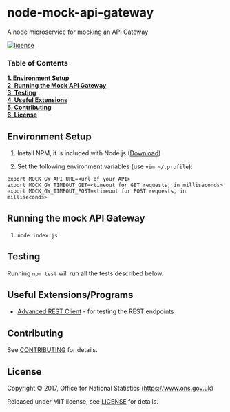 # node-mock-api-gateway
A node microservice for mocking an API Gateway

[![license](https://img.shields.io/github/license/mashape/apistatus.svg)](./LICENSE)

### Table of Contents
**[1. Environment Setup](#environment-setup-for-the-ui)**<br>
**[2. Running the Mock API Gateway](#running-the-mock-api-gateway)**<br>
**[3. Testing](#testing)**<br>
**[4. Useful Extensions](#useful-extensionsprograms)**<br>
**[5. Contributing](#contributing)**<br>
**[6. License](#license)**<br>

## Environment Setup

1. Install NPM, it is included with Node.js ([Download](https://nodejs.org/en/))

2. Set the following environment variables (use `vim ~/.profile`):

```shell
export MOCK_GW_API_URL=<url of your API>
export MOCK_GW_TIMEOUT_GET=<timeout for GET requests, in milliseconds>
export MOCK_GW_TIMEOUT_POST=<timeout for POST requests, in milliseconds>
```

## Running the mock API Gateway

1. `node index.js`

## Testing

Running `npm test` will run all the tests described below.

## Useful Extensions/Programs

* [Advanced REST Client](https://chrome.google.com/webstore/detail/advanced-rest-client/hgmloofddffdnphfgcellkdfbfbjeloo) - for testing the REST endpoints

## Contributing

See [CONTRIBUTING](./CONTRIBUTING.md) for details.

## License

Copyright ©‎ 2017, Office for National Statistics (https://www.ons.gov.uk)

Released under MIT license, see [LICENSE](./LICENSE) for details.
